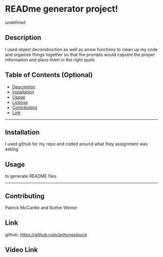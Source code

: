 # READme generator project!

undefined

  ## Description
  I used object deconstruction as well as arrow functions to clean up my code and organize things together so that the prompts would caputre the proper information and place them in the right spots
  
  
  ## Table of Contents (Optional)
- [Description](#Description)
- [Installation](#Installation)
- [Usage](#Usage)
- [License](#License)
- [Contributing](#Contributing)
- [Link](#link)

 
---  
  
  ## Installation
  I used github for my repo and coded around what they assignment was asking
  
  ## Usage
  
  to generate README files
  
  



  
  


  ---
  ## Contributing
  Patrick McCardle and Ruthie Weiner

  ## Link 
  github: https://github.com/anhonestpuck

  ## Video Link
  


